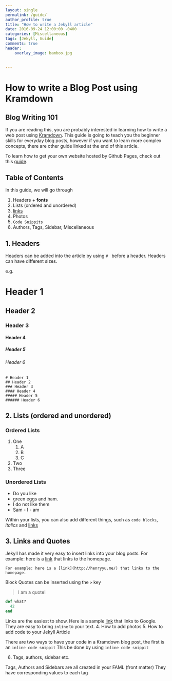 ```yaml
---
layout: single
permalink: /guide/
author_profile: true
title: "How to write a Jekyll article"
date: 2016-09-24 12:00:00 -0400
categories: [Miscellaneous]
tags: [Jekyll, Guide]
comments: true
header:
    overlay_image: bamboo.jpg  

    
---
```


# How to write a Blog Post using Kramdown 

## Blog Writing **101**

If you are reading this, you are probably interested in learning how to write a web post using [Kramdown](http://kramdown.gettalong.org/quickref.html#inline-attributes). This guide is going to teach you the beginner skills for everyday blog posts, however if you want to learn more complex concepts, there are other guide linked at the end of this article. 

To learn how to get your own website hosted by Github Pages, check out this [guide](https://mmistakes.github.io/minimal-mistakes/docs/quick-start-guide/). 

## Table of Contents 
In this guide, we will go through 

1. Headers + **fonts**  
2. Lists (ordered and unordered)
3. [links](https://jekyllrb.com/docs/github-pages/)
4. Photos 
5. `Code Snippits`
6. Authors, Tags, Sidebar, Miscellaneous 

## 1. Headers 
Headers can be added into the article by using `# ` before a header. Headers can have different sizes.  

e.g. 

# Header 1

## Header 2

### Header 3

#### Header 4

##### Header 5

###### Header 6

    # Header 1 
    ## Header 2 
    ### Header 3 
    #### Header 4 
    ##### Header 5 
    ###### Header 6
    
## 2. Lists (ordered and unordered)

### Ordered Lists 

1. One 
    1. A
    2. B
    3. C
2. Two
3. Three

### Unordered Lists 
* Do you like 
* green eggs and ham. 
* I do not like them 
* Sam - I - am 

Within your lists, you can also add different things, such as `code blocks`, *italics* and [links](http://henryyu.me/guide/)


## 3. Links and Quotes

Jekyll has made it very easy to insert links into your blog posts. For example: here is a [link](http://henryyu.me/) that links to the homepage. 

`For example: here is a [link](http://henryyu.me/) that links to the homepage. `

Block Quotes can be inserted using the `>` key 

> I am a quote! 



~~~ ruby
def what?
  42
end
~~~


Links are the easiest to show. Here is a sample [link](https://www.google.ca) that links to Google. 
They are easy to bring `inline` to your text. 
4. How to add photos 
5. How to add code to your Jekyll Article 

There are two ways to have your code in a Kramdown blog post, the first is an `inline code snippit` 
This be done by using 
    `inline code snippit` 
    
6. Tags, authors, sidebar etc. 

Tags, Authors and Sidebars are all created in your FAML (front matter) 
They have corresponding values to each tag 



